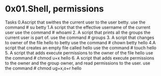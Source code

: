 # 0x01.Shell, permissions
Tasks
0.Ascript that swithes the current user to the user betty.
  use the command # su betty
1.A script that the effective username of the current user
  use the command # whoami
2. A script that prints all the groups the current user is part of.
  use the command # groups
3. A script that changes to owner of the file hello to betty
  use the command # chown betty hello
4.A script that creates an empty file called hello
  use the command # touch hello
5. A script that adds execute permissions to the owner of the file hello
  use the command # chmod u+x hello
6. A script that adds execute permissions to the owner and the group owner, and read permissions to the user.
  use the command # chmod ug+x,o+r hello
